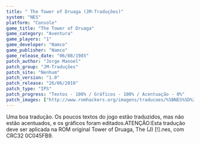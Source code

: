 ```yaml
---
title: " The Tower of Druaga (JM-Traduções)"
system: "NES"
platform: "Console"
game_title: "The Tower of Druaga"
game_category: "Aventura"
game_players: "1"
game_developer: "Namco"
game_publisher: "Namco"
game_release_date: "06/08/1985"
patch_author: "Jorge Manoel"
patch_group: "JM-Traduções"
patch_site: "Nenhum"
patch_version: "1.0"
patch_release: "26/06/2010"
patch_type: "IPS"
patch_progress: "Textos - 100% / Gráficos - 100% / Acentuação - 0%"
patch_images: ["http://www.romhackers.org/imagens/traducoes/%5BNES%5D%20The%20Tower%20of%20Druaga%20-%20JM-Tradu%C3%A7%C3%B5es%20-%201.png","http://www.romhackers.org/imagens/traducoes/%5BNES%5D%20The%20Tower%20of%20Druaga%20-%20JM-Tradu%C3%A7%C3%B5es%20-%202.png","http://www.romhackers.org/imagens/traducoes/%5BNES%5D%20The%20Tower%20of%20Druaga%20-%20JM-Tradu%C3%A7%C3%B5es%20-%203.png"]
---
```

Uma boa tradução. Os poucos textos do jogo estão traduzidos, mas não estão acentuados, e os gráficos foram editados.ATENÇÃO:Esta tradução deve ser aplicada na ROM original Tower of Druaga, The (J) [!].nes, com CRC32 0C045FB9.
